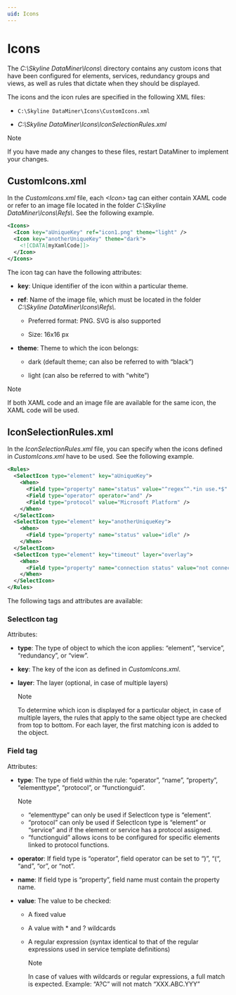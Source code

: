 ```yaml
---
uid: Icons
---
```


# Icons

The *C:\\Skyline DataMiner\\Icons\\* directory contains any custom icons that have been configured for elements, services, redundancy groups and views, as well as rules that dictate when they should be displayed.

The icons and the icon rules are specified in the following XML files:

- `C:\Skyline DataMiner\Icons\CustomIcons.xml`

- *C:\\Skyline DataMiner\\Icons\\IconSelectionRules.xml*

> [!NOTE]
> If you have made any changes to these files, restart DataMiner to implement your changes.

## CustomIcons.xml

In the *CustomIcons.xml* file, each *\<Icon>* tag can either contain XAML code or refer to an image file located in the folder *C:\\Skyline DataMiner\\Icons\\Refs\\*. See the following example.

```xml
<Icons>
  <Icon key="aUniqueKey" ref="icon1.png" theme="light" />
  <Icon key="anotherUniqueKey" theme="dark">
    <![CDATA[myXamlCode]]>
  </Icon>
</Icons>
```

The icon tag can have the following attributes:

- **key**: Unique identifier of the icon within a particular theme.

- **ref**: Name of the image file, which must be located in the folder *C:\\Skyline DataMiner\\Icons\\Refs\\*.

  - Preferred format: PNG. SVG is also supported
  
  - Size: 16x16 px

- **theme**: Theme to which the icon belongs:

  - dark (default theme; can also be referred to with “black”)
  
  - light (can also be referred to with “white”)

> [!NOTE]
> If both XAML code and an image file are available for the same icon, the XAML code will be used.

## IconSelectionRules.xml

In the *IconSelectionRules.xml* file, you can specify when the icons defined in *CustomIcons.xml* have to be used. See the following example.

```xml
<Rules>
  <SelectIcon type="element" key="aUniqueKey">
    <When>
      <Field type="property" name="status" value="^regex^^.*in use.*$" />
      <Field type="operator" operator="and" />
      <Field type="protocol" value="Microsoft Platform" />
    </When>
  </SelectIcon>
  <SelectIcon type="element" key="anotherUniqueKey">
    <When>
      <Field type="property" name="status" value="idle" />
    </When>
  </SelectIcon>
  <SelectIcon type="element" key="timeout" layer="overlay">
    <When>
      <Field type="property" name="connection status" value="not connected" />
    </When>
  </SelectIcon>
</Rules>
```

The following tags and attributes are available:

### SelectIcon tag

Attributes:

- **type**: The type of object to which the icon applies: “element”, “service”, “redundancy”, or “view”.

- **key**: The key of the icon as defined in *CustomIcons.xml*.

- **layer**: The layer (optional, in case of multiple layers)

  > [!NOTE]
  > To determine which icon is displayed for a particular object, in case of multiple layers, the rules that apply to the same object type are checked from top to bottom. For each layer, the first matching icon is added to the object.

### Field tag

Attributes:

- **type**: The type of field within the rule: “operator”, “name”, “property”, “elementtype”, “protocol”, or “functionguid”.

  > [!NOTE]
  > - “elementtype” can only be used if SelectIcon type is “element”.
  > - “protocol” can only be used if SelectIcon type is “element” or “service” and if the element or service has a protocol assigned.
  > - “functionguid” allows icons to be configured for specific elements linked to protocol functions.

- **operator**: If field type is “operator”, field operator can be set to “)”, “(“, “and”, “or”, or “not”.

- **name**: If field type is “property”, field name must contain the property name.

- **value**: The value to be checked:

  - A fixed value
  
  - A value with \* and ? wildcards
  
  - A regular expression (syntax identical to that of the regular expressions used in service template definitions)
  
    > [!NOTE]
    > In case of values with wildcards or regular expressions, a full match is expected. Example: “A?C” will not match “XXX.ABC.YYY”
